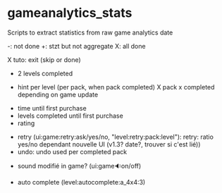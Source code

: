 # gameanalytics_stats
Scripts to extract statistics from raw game analytics date

-: not done
+: stzt but not aggregate
X: all done

X tuto: exit (skip or done)
+ 2 levels completed
- hint per level (per pack, when pack completed)
X pack x completed depending on game update
+ time until first purchase
+ levels completed until first purchase
+ rating
- retry (ui:game:retry:ask/yes/no, "level:retry:pack:level"): retry: ratio yes/no dependant nouvelle UI (v1.3? date?, trouver si c'est lié))
- undo: undo used per completed pack
+ sound modifié in game? (ui:game:sound:on/off)
- auto complete (level:autocomplete:a_4x4:3)
